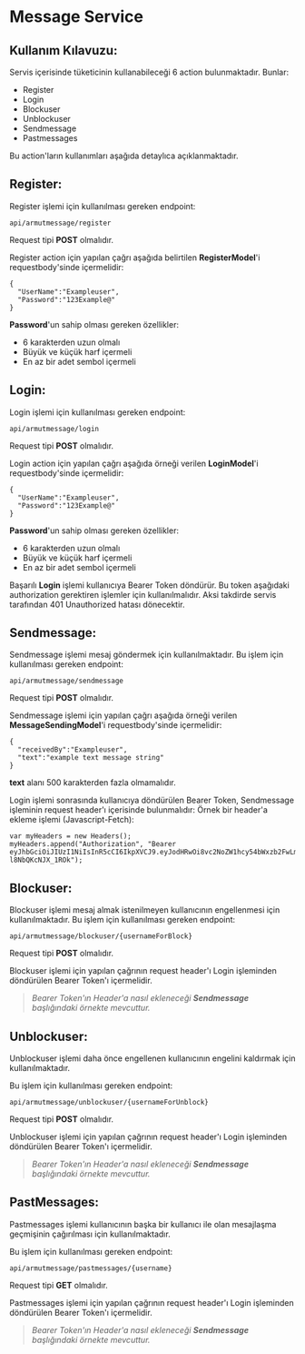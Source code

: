 # Message Service

## Kullanım Kılavuzu:

Servis içerisinde tüketicinin kullanabileceği 6 action bulunmaktadır. 
Bunlar:

- Register
- Login
- Blockuser
- Unblockuser
- Sendmessage
- Pastmessages

Bu action'ların kullanımları aşağıda detaylıca açıklanmaktadır.

## Register:

Register işlemi için kullanılması gereken endpoint:
```
api/armutmessage/register
```
Request tipi **POST** olmalıdır.

Register action için yapılan çağrı aşağıda belirtilen **RegisterModel**'i requestbody'sinde içermelidir:
```
{
  "UserName":"Exampleuser",
  "Password":"123Example@"
}
```
**Password**'un sahip olması gereken özellikler:
- 6 karakterden uzun olmalı
- Büyük ve küçük harf içermeli
- En az bir adet sembol içermeli

## Login:

Login işlemi için kullanılması gereken endpoint:
```
api/armutmessage/login
```
Request tipi **POST** olmalıdır.

Login action için yapılan çağrı aşağıda örneği verilen **LoginModel**'i requestbody'sinde içermelidir:
```
{
  "UserName":"Exampleuser",
  "Password":"123Example@"
}
```
**Password**'un sahip olması gereken özellikler:
- 6 karakterden uzun olmalı
- Büyük ve küçük harf içermeli
- En az bir adet sembol içermeli

Başarılı **Login** işlemi kullanıcıya Bearer Token döndürür. Bu token aşağıdaki authorization gerektiren işlemler için kullanılmalıdır. 
Aksi takdirde servis tarafından 401 Unauthorized hatası dönecektir.

## Sendmessage:

Sendmessage işlemi mesaj göndermek için kullanılmaktadır. Bu işlem için kullanılması gereken endpoint:
```
api/armutmessage/sendmessage
```
Request tipi **POST** olmalıdır.

Sendmessage işlemi için yapılan çağrı aşağıda örneği verilen **MessageSendingModel**'i requestbody'sinde içermelidir:
```
{
  "receivedBy":"Exampleuser",
  "text":"example text message string"
}
```
**text** alanı 500 karakterden fazla olmamalıdır.

Login işlemi sonrasında kullanıcıya döndürülen Bearer Token, Sendmessage işleminin request header'ı içerisinde bulunmalıdır:
Örnek bir header'a ekleme işlemi (Javascript-Fetch):
```
var myHeaders = new Headers();
myHeaders.append("Authorization", "Bearer eyJhbGciOiJIUzI1NiIsInR5cCI6IkpXVCJ9.eyJodHRwOi8vc2NoZW1hcy54bWxzb2FwLm9yZy93cy8yMDA1LzA1L2lkZW50aXR5L2NsYWltcy9uYW1lIjoiZmluYWx0ZXN0MSIsImp0aSI6ImUyZmE4ZWFmLWFlNGQtNDVlMC1iNzI0LTA0MGI3MzNjYWQ0YiIsImV4cCI6MTYxNTI5NDI2NiwiaXNzIjoiaHR0cDovL2xvY2FsaG9zdDo0OTQ0MSIsImF1ZCI6IlVzZXIifQ.k5VekIxdLXLcXPjRp6mudN2g21G-l8NbQKcNJX_1ROk");
```

## Blockuser:

Blockuser işlemi mesaj almak istenilmeyen kullanıcının engellenmesi için kullanılmaktadır.
Bu işlem için kullanılması gereken endpoint:
```
api/armutmessage/blockuser/{usernameForBlock}
```
Request tipi **POST** olmalıdır.

Blockuser işlemi için yapılan çağrının request header'ı Login işleminden döndürülen Bearer Token'ı içermelidir.

> *Bearer Token'ın Header'a nasıl ekleneceği **Sendmessage** başlığındaki örnekte mevcuttur.*

## Unblockuser:

Unblockuser işlemi daha önce engellenen kullanıcının engelini kaldırmak için kullanılmaktadır.

Bu işlem için kullanılması gereken endpoint:
```
api/armutmessage/unblockuser/{usernameForUnblock}
```
Request tipi **POST** olmalıdır.

Unblockuser işlemi için yapılan çağrının request header'ı Login işleminden döndürülen Bearer Token'ı içermelidir.

> *Bearer Token'ın Header'a nasıl ekleneceği **Sendmessage** başlığındaki örnekte mevcuttur.*

## PastMessages:

Pastmessages işlemi kullanıcının başka bir kullanıcı ile olan mesajlaşma geçmişinin çağırılması için kullanılmaktadır.

Bu işlem için kullanılması gereken endpoint:
```
api/armutmessage/pastmessages/{username}
```
Request tipi **GET** olmalıdır.

Pastmessages işlemi için yapılan çağrının request header'ı Login işleminden döndürülen Bearer Token'ı içermelidir.

> *Bearer Token'ın Header'a nasıl ekleneceği **Sendmessage** başlığındaki örnekte mevcuttur.*

